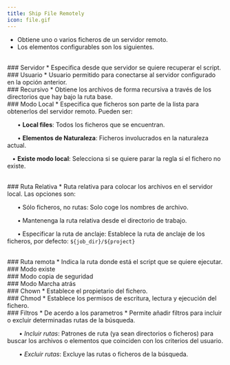 ```yaml
---
title: Ship File Remotely
icon: file.gif
---
```

* Obtiene uno o varios ficheros de un servidor remoto. 
* Los elementos configurables son los siguientes.

<br />
### Servidor
* Especifica desde que servidor se quiere recuperar el script.

<br />
### Usuario
* Usuario permitido para conectarse al servidor configurado en la opción anterior.

<br />
### Recursivo
* Obtiene los archivos de forma recursiva a través de los directorios que hay bajo la ruta base.

<br />
### Modo Local
* Especifica que ficheros son parte de la lista para obtenerlos del servidor remoto. Pueden ser: <br />

&nbsp; &nbsp;&nbsp; &nbsp;• **Local files**: Todos los ficheros que se encuentran. <br />

&nbsp; &nbsp;&nbsp; &nbsp;• **Elementos de Naturaleza**: Ficheros involucrados en la naturaleza actual. <br />

&nbsp; &nbsp;• **Existe modo local**: Selecciona si se quiere parar la regla si el fichero no existe. <br />


<br />
### Ruta Relativa
* Ruta relativa para colocar los archivos en el servidor local. Las opciones son: <br />
    
&nbsp; &nbsp;&nbsp; &nbsp;• Sólo ficheros, no rutas: Solo coge los nombres de archivo. <br />

&nbsp; &nbsp;&nbsp; &nbsp;• Mantenenga la ruta relativa desde el directorio de trabajo. <br />

&nbsp; &nbsp;&nbsp; &nbsp;• Especificar la ruta de anclaje:  Establece la ruta de anclaje de los ficheros, por defecto: `${job_dir}/${project}` <br />

<br />
### Ruta remota
* Indica la ruta donde está el script que se quiere ejecutar.

<br />
### Modo existe

<br />
### Modo copia de seguridad

<br />
### Modo Marcha atrás

<br />
### Chown
* Establece el propietario del fichero.

<br />
### Chmod
* Establece los permisos de escritura, lectura y ejecución del fichero.

<br />
### Filtros
* De acerdo a los parametros 
* Permite añadir filtros para incluir o excluir determinadas rutas de la búsqueda.  <br />
      
&nbsp; &nbsp;&nbsp; &nbsp; • *Incluir rutas*: Patrones de ruta (ya sean directorios o ficheros) para buscar los archivos o elementos que coinciden con los criterios del usuario. <br />
     
&nbsp; &nbsp;&nbsp; &nbsp; • *Excluir rutas*: Excluye las rutas o ficheros de la búsqueda.

